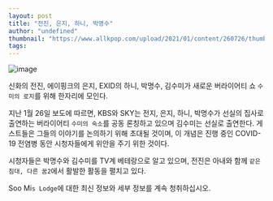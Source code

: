 ```yaml
---
layout: post
title: "전진, 은지, 하니, 박명수"
author: "undefined"
thumbnail: "https://www.allkpop.com/upload/2021/01/content/260726/thumb/1611664017-20210126-junjineunjihani.jpg"
tags: 
---
```



![image](https://www.allkpop.com/upload/2021/01/content/260726/1611664017-20210126-junjineunjihani.jpg)

신화의 전진, 에이핑크의 은지, EXID의 하니, 박명수, 김수미가 새로운 버라이어티 쇼 `수미의 로지`를 위해 한자리에 모인다.

지난 1월 26일 보도에 따르면, KBS와 SKY는 전지, 은지, 하니, 박명수가 선실의 집사로 출연하는 버라이어티 `수미의 숙소`를 공동 론칭하고 있으며 김수미는 선실로 출연한다. 게스트들은 그들의 이야기를 논의하기 위해 초대될 것이며, 이 개념은 진행 중인 COVID-19 전염병 동안 시청자들에게 위안을 주기 위한 것이다.

시청자들은 박명수와 김수미를 TV계 베테랑으로 알고 있으며, 전진은 아내와 함께 `같은 침대, 다른 꿈2`에서 활발한 활동을 펼치고 있다.

Soo Mi`s Lodge`에 대한 최신 정보와 세부 정보를 계속 청취하십시오.